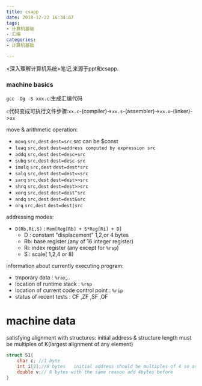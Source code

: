 ```yaml
---
title: csapp
date: 2018-12-22 16:34:07
tags:
- 计算机基础
- 汇编
categories:
- 计算机基础 

---
```


<深入理解计算机系统>笔记,来源于ppt和csapp.
<!-- more -->


### machine basics

`gcc -Og -S xxx.c`:生成汇编代码

`c`代码变成可执行文件步骤:`xx.c`-(compiler)->`xx.s`-(assembler)->`xx.o`-(linker)->`xx`

move & arithmetic operation:
 - `movq`   `src,dest`  `dest=src`  src can be $const
 - `leaq`   `src,dest`  `dest=address computed by expression src`
 - `addq`   `src,dest`  `dest=desc+src`
 - `subq`   `src,dest`  `dest=desc-src`
 - `imulq`  `src,dest`  `dest=dest*src`
 - `salq`   `src,dest`  `dest=dest<<src`
 - `sarq`   `src,dest`  `dest=dest>>src`
 - `shrq`   `src,dest`  `dest=dest>>src`
 - `xorq`   `src,dest`  `dest=dest^src`
 - `andq`   `src,dest`  `dest=dest&src`
 - `orq`     `src,dest`  `dest=dest|src`

addressing modes:
 - `D(Rb,Ri,S)` : `Mem[Reg[Rb] + S*Reg[Ri] + D]` 
    - D : constant "displacement" 1,2,or 4 bytes
    - Rb: base register (any of 16 integer register)
    - Ri: index register (any except for `%rsp`)
    - S : scale( 1,2,4 or 8)

information about currently executing program:
 - tmporary data : `%rax`,..
 - location of runtime stack : `%rsp`
 - location of current code control point : `%rip`
 - status of recent tests : CF ,ZF ,SF ,OF

# machine data

satisfying alignment with structures:
initial address & structure length must be multiples of K(largest alignment of any element)
```c
struct S1{
    char c; //1 byte  
    int i[2];//8 bytes   initial address should be multiples of 4 so add 3bytes before
    double v;// 8 bytes with the same reason add 4bytes before
}
```

